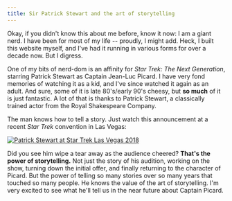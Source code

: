 ```yaml
---
title: Sir Patrick Stewart and the art of storytelling
---
```


Okay, if you didn't know this about me before, know it now: I am a giant nerd. I have been for most of my life -- proudly, I might add. Heck, I built this website myself, and I've had it running in various forms for over a decade now. But I digress.

One of my bits of nerd-dom is an affinity for *Star Trek: The Next Generation*, starring Patrick Stewart as Captain Jean-Luc Picard. I have very fond memories of watching it as a kid, and I've since watched it again as an adult. And sure, some of it is late 80's/early 90's cheesy, but **so much** of it is just fantastic. A lot of that is thanks to Patrick Stewart, a classically trained actor from the Royal Shakespeare Company.

The man knows how to tell a story. Just watch this announcement at a recent *Star Trek* convention in Las Vegas:

[![Patrick Stewart at Star Trek Las Vegas 2018](/images/patrick-stewart.jpg)](http://www.youtube.com/watch?v=LLvfg6jA_ZA "Patrick Stewart - Surprise at Star Trek Las Vegas 2018")

Did you see him wipe a tear away as the audience cheered? **That's the power of storytelling.** Not just the story of his audition, working on the show, turning down the initial offer, and finally returning to the character of Picard. But the power of telling so many stories over so many years that touched so many people. He knows the value of the art of storytelling. I'm very excited to see what he'll tell us in the near future about Captain Picard.
